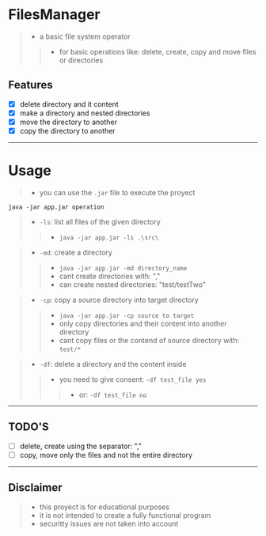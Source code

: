 # FilesManager
>- a basic file system operator
>>- for basic operations like: delete, create, copy and move files or directories

## Features
- [x] delete directory and it content
- [x] make a directory and nested directories
- [x] move the directory to another
- [x] copy the directory to another

-------

# Usage

>- you can use the `.jar` file to execute the proyect
```shell
java -jar app.jar operation
```

>- `-ls`: list all files of the given directory
>>- `java -jar app.jar -ls .\src\`

>- `-md`: create a directory
>>- `java -jar app.jar -md directory_name`
>>- cant create directories with: ","
>>- can create nested directories: "test/testTwo"

>- `-cp`: copy a source directory into target directory
>>- `java -jar app.jar -cp source to target`
>>- only copy directories and their content into another directory
>>- cant copy files or the contend of source directory with: `test/*`

>- `-df`: delete a directory and the content inside
>>- you need to give consent: `-df test_file yes`
>>>- or: `-df test_file no`

-------

## TODO'S
- [ ] delete, create using the separator: ","
- [ ] copy, move only the files and not the entire directory

-------

## Disclaimer
>- this proyect is for educational purposes
>- it is not intended to create a fully functional program
>- securitty issues are not taken into account
